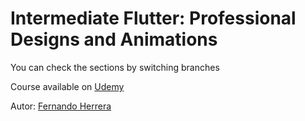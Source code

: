 # Intermediate Flutter: Professional Designs and Animations

You can check the sections by switching branches

Course available on [Udemy](https://www.udemy.com/course/flutter-disenos-y-animaciones/)

Autor: [Fernando Herrera](https://github.com/Klerith)
